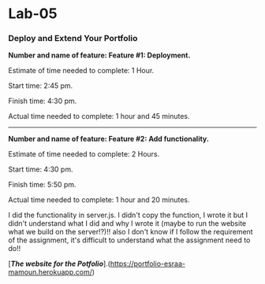 # Lab-05

### Deploy and Extend Your Portfolio


**Number and name of feature: Feature #1: Deployment.**

Estimate of time needed to complete: 1 Hour.

Start time: 2:45 pm.

Finish time: 4:30 pm.

Actual time needed to complete: 1 hour and 45 minutes.


---


**Number and name of feature: Feature #2: Add functionality.**

Estimate of time needed to complete: 2 Hours.

Start time: 4:30 pm.

Finish time: 5:50 pm.

Actual time needed to complete: 1 hour and 20 minutes.


I did the functionality in server.js. I didn't copy the function, I wrote it but I didn't understand what I did and why I wrote it (maybe to run the website what we build on the server!?)!! also I don't know if I follow the requirement of the assignment, it's difficult to understand what the assignment need to do!!


[***The website for the Potfolio***].(https://portfolio-esraa-mamoun.herokuapp.com/)
